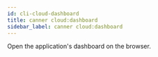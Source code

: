 ```yaml
---
id: cli-cloud-dashboard
title: canner cloud:dashboard
sidebar_label: canner cloud:dashboard
---
```


Open the application's dashboard on the browser.
